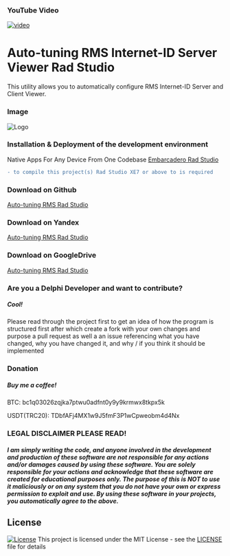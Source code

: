 ### YouTube Video
[![video](https://i.postimg.cc/tCbZ8YJt/sddefault.jpg)](https://youtu.be/nMAK4octdgg?si=dCEKy7aLiXdCOemY)

# Auto-tuning RMS Internet-ID Server Viewer Rad Studio
This utility allows you to automatically configure RMS Internet-ID Server and Client Viewer.

### Image

![Logo](https://i.postimg.cc/PJg2qYzS/Auto-tuning-RMS.png)

### Installation & Deployment of the development environment
Native Apps For Any Device From One Codebase [Embarcadero Rad Studio](https://www.embarcadero.com/ru/products/rad-studio)

```diff
- to compile this project(s) Rad Studio XE7 or above to is required
```
### Download on Github
[Auto-tuning RMS Rad Studio](https://github.com/NoNameDev-Git/Auto-tuning-RMS.git)

### Download on Yandex
[Auto-tuning RMS Rad Studio](https://disk.yandex.ru/d/Kd4vEXdJGGtKHQ)

### Download on GoogleDrive
[Auto-tuning RMS Rad Studio](https://drive.google.com/file/d/10mJ6MoHNjaBwM57WsM4McUxs-Uab5eSL/view?usp=drive_link)

### Are you a Delphi Developer and want to contribute?
##### Cool!
Please read through the project first to get an idea of how the program is structured first after which create a fork with your own changes and purpose a pull request as well a an issue referencing what you have changed, why you have changed it, and why / if you think it should be implemented

### Donation
##### Buy me a coffee!
BTC: bc1q03026zqjka7ptwu0adfnt0y9y9krmwx8tkpx5k

USDT(TRC20): TDbfAFj4MX1w9J5fmF3P1wCpweobm4d4Nx

### LEGAL DISCLAIMER PLEASE READ!
##### I am simply writing the code, and anyone involved in the development and production of these software are not responsible for any actions and/or damages caused by using these software. You are solely responsible for your actions and acknowledge that these software are created for educational purposes only. The purpose of this is NOT to use it maliciously or on any system that you do not have your own or express permission to exploit and use. By using these software in your projects, you automatically agree to the above.

## License
[![License](http://img.shields.io/:license-mit-blue.svg?style=flat-square)](/LICENSE)
This project is licensed under the MIT License - see the [LICENSE](/LICENSE) file for details
